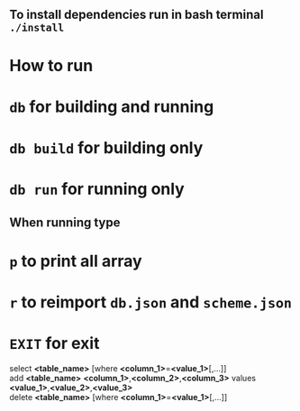 ## To install dependencies run in bash terminal `./install`
# How to run 
# `db` for building and running
# `db build` for building only
# `db run` for running only

## When running type
# `p` to print all array
# `r` to reimport `db.json` and `scheme.json`
# `EXIT` for exit

select **<table_name>** [where **<column_1>**=**<value_1>**[,...]]<br>
add **<table_name>** **<column_1>**,**<column_2>**,**<column_3>** values **<value_1>**,**<value_2>**,**<value_3>**<br>
delete **<table_name>** [where **<column_1>**=**<value_1>**[,...]]
